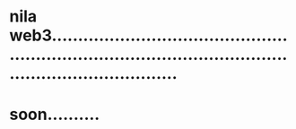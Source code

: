 # nila web3..................................................................................................................................
# soon..........
